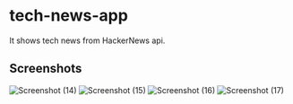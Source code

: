 # tech-news-app
It shows tech news from HackerNews api.

## Screenshots

![Screenshot (14)](https://user-images.githubusercontent.com/54478287/232241429-1a883b56-a6b3-459d-864c-47fa939ae8ba.png)
![Screenshot (15)](https://user-images.githubusercontent.com/54478287/232241438-0e6d9fba-4537-4ec7-b327-f8b2786e144d.png)
![Screenshot (16)](https://user-images.githubusercontent.com/54478287/232241443-00cc5cf6-fe23-45de-810b-cd8f04059de0.png)
![Screenshot (17)](https://user-images.githubusercontent.com/54478287/232241413-731ee165-a56d-48b1-ab9d-eb69c80d1d0d.png)
